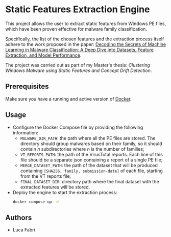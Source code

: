 # Static Features Extraction Engine

This project allows the user to extract static features from Windows PE files, which have been proven effective for malware family classification.

Specifically, the list of the chosen features and the extraction process itself adhere to the work proposed in the paper: [Decoding the Secrets of Machine Learning in Malware Classification: A Deep Dive into Datasets, Feature Extraction, and Model Performance](https://arxiv.org/pdf/2307.14657).

The project was carried out as part of my Master's thesis: *Clustering Windows Malware using Static Features and Concept Drift Detection*.

## Prerequisites

Make sure you have a running and active version of [Docker](https://docs.docker.com/engine/install/).

## Usage

- Configure the Docker Compose file by providing the following information:
  - `MALWARE_DIR_PATH`: the path where all the PE files are stored. The directory should group malwares based on their family, so it should contain $n$ subdirectories where $n$ is the number of families;
  - `VT_REPORTS_PATH`: the path of the VirusTotal reports. Each line of this file should be a separate json containing a report of a single PE file;
  - `MERGE_DATASET_PATH`: the path of the dataset that will be produced containing `[SHA256, family, submission-date]` of each file, starting from the VT reports file;
  - `FINAL_DATASET_DIR`: directory path where the final dataset with the extracted features will be stored.
- Deploy the engine to start the extraction process:
  ```bash
  docker compose up -d
  ```

## Authors

- Luca Fabri
